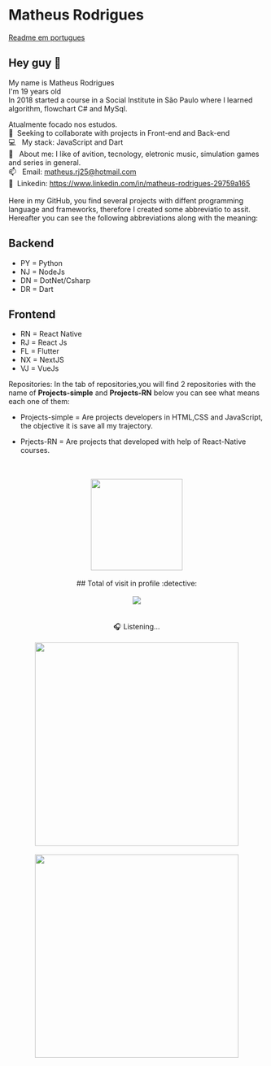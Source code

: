 # Matheus Rodrigues

[Readme em portugues](README.md)

## Hey guy 👋
My name is Matheus Rodrigues
<br/>I'm 19 years old
<br/>In 2018 started a course in a Social Institute in São Paulo where I learned algorithm, flowchart C# and MySql.

 Atualmente focado nos estudos. 
 <br/> :purple_heart: &nbsp;Seeking to collaborate with projects in Front-end and Back-end
 <br/> :computer: &nbsp; My stack: JavaScript and Dart
 <br/> 💬  &nbsp; About me: I like of avition, tecnology, eletronic music, simulation games and series in general.
 <br/> 📫 &nbsp; Email: matheus.rj25@hotmail.com
 <br/> 💙 &nbsp;Linkedin: https://www.linkedin.com/in/matheus-rodrigues-29759a165 
 <br/>
 <br/>Here in my GitHub, you find several projects with diffent programming language and frameworks, therefore I created some abbreviatio to assit. Hereafter you can see the following abbreviations along with the meaning:
 ## Backend
  - PY = Python
  - NJ = NodeJs
  - DN = DotNet/Csharp
  - DR = Dart
 ## Frontend
 - RN = React Native
 - RJ = React Js
 - FL = Flutter
 - NX = NextJS
 - VJ = VueJs
 
 
 Repositories: In the tab of repositories,you will find 2 repositories with the name of <strong>Projects-simple</strong> and <strong>Projects-RN</strong> below you can see what means each one of them:

 - Projects-simple = Are projects developers in HTML,CSS and JavaScript, the objective it is save all my trajectory.

 - Prjects-RN = Are projects that developed with help of React-Native courses.
 
 <br/>
 <br/>
 
 <div align="center">
  <img height="180em" src="https://github-readme-stats.vercel.app/api/top-langs/?username=matheusrodri&layout=compact&langs_count=7&theme=dark"/>
 <br>
 <br>
  ## Total of visit in profile :detective: 
 <br>
 <br>
    <img alingn="center" src="https://profile-counter.glitch.me/matheusrodri/count.svg" />
 <br>
 <br>
 <br>
 🎧 Listening...
 <br>
 <br>
 <img height="400em" src="https://spotify-github-profile.vercel.app/api/view?uid=314uddgfqeeqaepps3neyzceid7a&cover_image=true&theme=default&bar_color_cover=false"/>
 <br>
 <br>
 <img height="400em" src="https://github-readme-stats.vercel.app/api/wakatime?username=mathrodri25&layout=compact"/>
</div>
 <br/>
<br/>
<br/>
